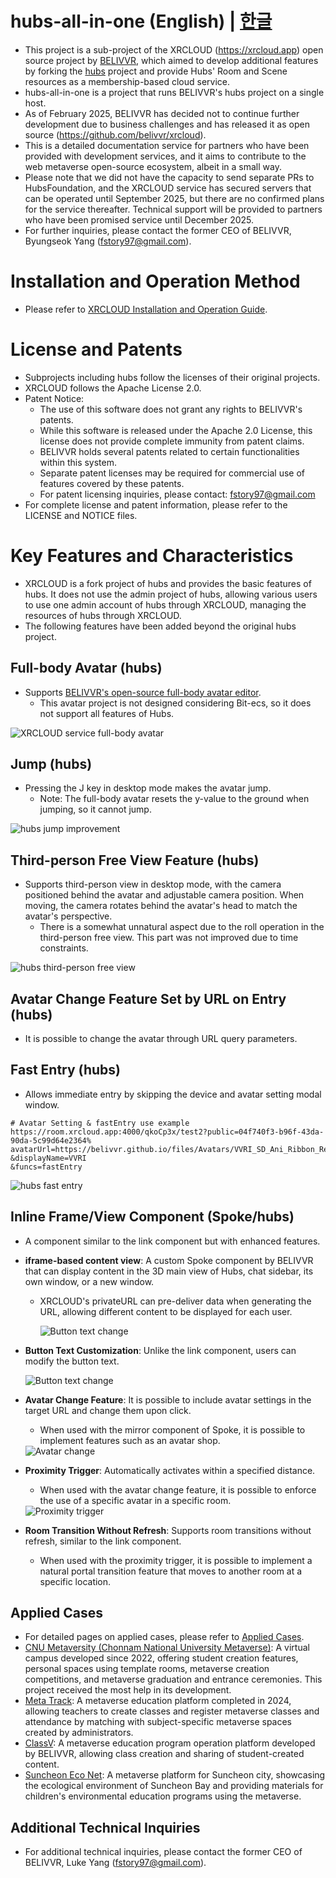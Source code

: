# hubs-all-in-one (English) | [한글](./README_ko.md)
* This project is a sub-project of the XRCLOUD (https://xrcloud.app) open source project by [BELIVVR](https://belivvr.com), which aimed to develop additional features by forking the [hubs](https://github.com/Hubs-Foundation) project and provide Hubs' Room and Scene resources as a membership-based cloud service.
* hubs-all-in-one is a project that runs BELIVVR's hubs project on a single host.
* As of February 2025, BELIVVR has decided not to continue further development due to business challenges and has released it as open source (https://github.com/belivvr/xrcloud).
* This is a detailed documentation service for partners who have been provided with development services, and it aims to contribute to the web metaverse open-source ecosystem, albeit in a small way.
* Please note that we did not have the capacity to send separate PRs to HubsFoundation, and the XRCLOUD service has secured servers that can be operated until September 2025, but there are no confirmed plans for the service thereafter. Technical support will be provided to partners who have been promised service until December 2025.
* For further inquiries, please contact the former CEO of BELIVVR, Byungseok Yang (fstory97@gmail.com).

# Installation and Operation Method
* Please refer to [XRCLOUD Installation and Operation Guide](https://github.com/belivvr/xrcloud/blob/main/docs/installation_guide_en.md).

# License and Patents
* Subprojects including hubs follow the licenses of their original projects.
* XRCLOUD follows the Apache License 2.0.
* Patent Notice:
  - The use of this software does not grant any rights to BELIVVR's patents.
  - While this software is released under the Apache 2.0 License, this license does not provide complete immunity from patent claims.
  - BELIVVR holds several patents related to certain functionalities within this system.
  - Separate patent licenses may be required for commercial use of features covered by these patents.
  - For patent licensing inquiries, please contact: fstory97@gmail.com
* For complete license and patent information, please refer to the LICENSE and NOTICE files.

# Key Features and Characteristics
* XRCLOUD is a fork project of hubs and provides the basic features of hubs. It does not use the admin project of hubs, allowing various users to use one admin account of hubs through XRCLOUD, managing the resources of hubs through XRCLOUD.
* The following features have been added beyond the original hubs project.


## Full-body Avatar (hubs)
* Supports [BELIVVR's open-source full-body avatar editor](https://github.com/belivvr/xrcloud-avatar-editor).
  * This avatar project is not designed considering Bit-ecs, so it does not support all features of Hubs.

<img src="./docs/images/xrcloud_fullbody.png" alt="XRCLOUD service full-body avatar">

## Jump (hubs)
* Pressing the J key in desktop mode makes the avatar jump.
  * Note: The full-body avatar resets the y-value to the ground when jumping, so it cannot jump.

<img src="./docs/images/hubs_jump.png" alt="hubs jump improvement">

## Third-person Free View Feature (hubs)
* Supports third-person view in desktop mode, with the camera positioned behind the avatar and adjustable camera position. When moving, the camera rotates behind the avatar's head to match the avatar's perspective.
  * There is a somewhat unnatural aspect due to the roll operation in the third-person free view. This part was not improved due to time constraints.

<img src="./docs/images/hubs_third_view.png" alt="hubs third-person free view">

## Avatar Change Feature Set by URL on Entry (hubs)
* It is possible to change the avatar through URL query parameters.

## Fast Entry (hubs)
* Allows immediate entry by skipping the device and avatar setting modal window.
```
# Avatar Setting & fastEntry use example
https://room.xrcloud.app:4000/qkoCp3x/test2?public=04f740f3-b96f-43da-90da-5c99d64e2364%
avatarUrl=https://belivvr.github.io/files/Avatars/VVRI_SD_Ani_Ribbon_ReAnimaion_04.glb&
&displayName=VVRI
&funcs=fastEntry
```

<img src="./docs/images/hubs_fastEntry.png" alt="hubs fast entry">

## Inline Frame/View Component (Spoke/hubs)
* A component similar to the link component but with enhanced features.
* **iframe-based content view**: A custom Spoke component by BELIVVR that can display content in the 3D main view of Hubs, chat sidebar, its own window, or a new window.
  * XRCLOUD's privateURL can pre-deliver data when generating the URL, allowing different content to be displayed for each user.

    <img src="./docs/images/hubs_inlineFrame_sideView.png" alt="Button text change">

* **Button Text Customization**: Unlike the link component, users can modify the button text.

    <img src="./docs/images/spoke_inline_view_button_text.png" alt="Button text change">

* **Avatar Change Feature**: It is possible to include avatar settings in the target URL and change them upon click.
  * When used with the mirror component of Spoke, it is possible to implement features such as an avatar shop.
  
  <img src="./docs/images/spoke_inline_view_avatar.png" alt="Avatar change">

* **Proximity Trigger**: Automatically activates within a specified distance.
  * When used with the avatar change feature, it is possible to enforce the use of a specific avatar in a specific room.
  
   <img src="./docs/images/spoke_inline_view_trigger_distance.png" alt="Proximity trigger">

* **Room Transition Without Refresh**: Supports room transitions without refresh, similar to the link component.
  * When used with the proximity trigger, it is possible to implement a natural portal transition feature that moves to another room at a specific location.

## Applied Cases
* For detailed pages on applied cases, please refer to [Applied Cases](./docs/applied_cases.md).
* [CNU Metaversity (Chonnam National University Metaverse)](https://cnumeta.jnu.ac.kr/): A virtual campus developed since 2022, offering student creation features, personal spaces using template rooms, metaverse creation competitions, and metaverse graduation and entrance ceremonies. This project received the most help in its development.
* [Meta Track](https://meta-track.kr): A metaverse education platform completed in 2024, allowing teachers to create classes and register metaverse classes and attendance by matching with subject-specific metaverse spaces created by administrators.
* [ClassV](https://classv.school/ko): A metaverse education program operation platform developed by BELIVVR, allowing class creation and sharing of student-created content.
* [Suncheon Eco Net](https://suncheoneco.net/ko/): A metaverse platform for Suncheon city, showcasing the ecological environment of Suncheon Bay and providing materials for children's environmental education programs using the metaverse.

## Additional Technical Inquiries
* For additional technical inquiries, please contact the former CEO of BELIVVR, Luke Yang (fstory97@gmail.com).
